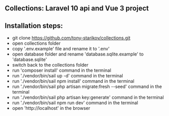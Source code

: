## Collections: Laravel 10 api and Vue 3 project

## Installation steps:

- git clone https://github.com/tony-starikov/collections.git
- open collections folder
- copy '.env.example' file and rename it to '.env'
- open database folder and rename 'database.sqlite.example' to 'database.sqlite'
- switch back to the collections folder
- run 'composer install' command in the terminal
- run './vendor/bin/sail up -d' command in the terminal
- run './vendor/bin/sail npm install' command in the terminal
- run './vendor/bin/sail php artisan migrate:fresh --seed' command in the terminal
- run './vendor/bin/sail php artisan key:generate' command in the terminal
- run './vendor/bin/sail npm run dev' command in the terminal
- open 'http://localhost' in the browser
